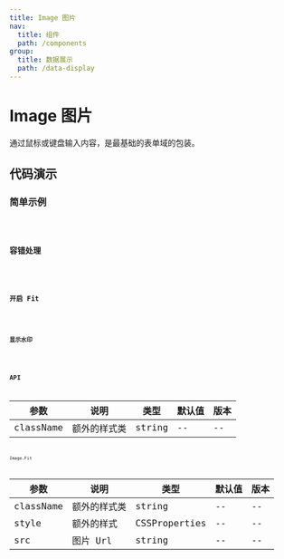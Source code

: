 ```yaml
---
title: Image 图片
nav:
  title: 组件
  path: /components
group:
  title: 数据展示
  path: /data-display
---
```


# Image 图片

通过鼠标或键盘输入内容，是最基础的表单域的包装。

## 代码演示

### 简单示例

<code src="./demo/demo-03.tsx" />

### 容错处理

<code src="./demo/demo-04.tsx" />

### 开启 Fit

<code src="./demo/demo-01.tsx" />

### 显示水印

<code src="./demo/demo-02.tsx" />

## API

| 参数      | 说明         | 类型   | 默认值 | 版本 |
| --------- | ------------ | ------ | ------ | ---- |
| className | 额外的样式类 | string | --     | --   |

Image.Fit

| 参数      | 说明         | 类型          | 默认值 | 版本 |
| --------- | ------------ | ------------- | ------ | ---- |
| className | 额外的样式类 | string        | --     | --   |
| style     | 额外的样式   | CSSProperties | --     | --   |
| src       | 图片 Url     | string        | --     | --   |

